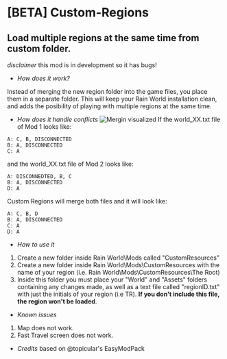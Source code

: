 # [BETA] Custom-Regions

## Load multiple regions at the same time from custom folder.

*disclaimer* this mod is in development so it has bugs!

* *How does it work?*

Instead of merging the new region folder into the game files, you place them in a separate folder. This will keep your Rain World installation clean, and adds the posibility of playing with multiple regions at the same time.

* *How does it handle conflicts*
![Mergin visualized](https://cdn.discordapp.com/attachments/473881110695378964/670463211060985866/unknown.png)
If the world_XX.txt file of Mod 1 looks like:
```
A: C, B, DISCONNECTED
B: A, DISCONNECTED
C: A
```
and the world_XX.txt file of Mod 2 looks like:
```
A: DISCONNEDTED, B, C
B: A, DISCONNECTED
D: A
```
Custom Regions will merge both files and it will look like:
```
A: C, B, D
B: A, DISCONNECTED
C: A
D: A
```

* *How to use it*
1) Create a new folder inside Rain World\Mods called "CustomResources"
2) Create a new folder inside Rain World\Mods\CustomResources with the name of your region (i.e. Rain World\Mods\CustomResources\The Root)
3) Inside this folder you must place your "World" and "Assets" folders containing any changes made, as well as a text file called "regionID.txt" with just the initials of your region (i.e TR). **If you don't include this file, the region won't be loaded**.

* *Known issues*
1) Map does not work.
2) Fast Travel screen does not work.

* *Credits*
 based on @topicular's EasyModPack
